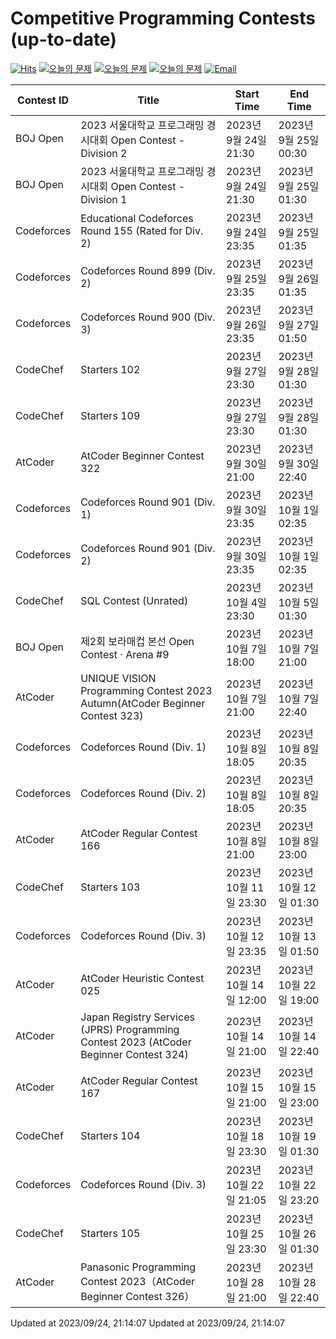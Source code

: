 Competitive Programming Contests (up-to-date)
========
[![Hits](https://hits.seeyoufarm.com/api/count/incr/badge.svg?url=https%3A%2F%2Fgithub.com%2Fika9810%2FCompetitive-Programming-Contests&count_bg=%2379C83D&title_bg=%23555555&icon=&icon_color=%23E7E7E7&title=hits&edge_flat=false)](https://hits.seeyoufarm.com)
[![오늘의 문제](https://img.shields.io/badge/Today's%20ABC-Link-lightpink)](https://github.com/ika9810/Atcoder-Daily-Contests/blob/main/ABC.md) 
[![오늘의 문제](https://img.shields.io/badge/Today's%20ARC-Link-orange)](https://github.com/ika9810/Atcoder-Daily-Contests/blob/main/ARC.md) 
[![오늘의 문제](https://img.shields.io/badge/Today's%20AGC-Link-red)](https://github.com/ika9810/Atcoder-Daily-Contests/blob/main/AGC.md) 
[![Email](https://img.shields.io/badge/Email-ika7204@naver.com-ff69b4)](mailTo:ika7204@naver.com)

 Contest ID | Title | Start Time | End Time |
---|---|---|---|
| BOJ Open | 2023 서울대학교 프로그래밍 경시대회 Open Contest - Division 2 | 2023년 9월 24일 21:30 | 2023년 9월 25일 00:30 |
| BOJ Open | 2023 서울대학교 프로그래밍 경시대회 Open Contest - Division 1 | 2023년 9월 24일 21:30 | 2023년 9월 25일 01:30 |
| Codeforces | Educational Codeforces Round 155 (Rated for Div. 2) | 2023년 9월 24일 23:35 | 2023년 9월 25일 01:35 |
| Codeforces | Codeforces Round 899 (Div. 2) | 2023년 9월 25일 23:35 | 2023년 9월 26일 01:35 |
| Codeforces | Codeforces Round 900 (Div. 3) | 2023년 9월 26일 23:35 | 2023년 9월 27일 01:50 |
| CodeChef | Starters 102 | 2023년 9월 27일 23:30 | 2023년 9월 28일 01:30 |
| CodeChef | Starters 109 | 2023년 9월 27일 23:30 | 2023년 9월 28일 01:30 |
| AtCoder | AtCoder Beginner Contest 322 | 2023년 9월 30일 21:00 | 2023년 9월 30일 22:40 |
| Codeforces | Codeforces Round 901 (Div. 1) | 2023년 9월 30일 23:35 | 2023년 10월 1일 02:35 |
| Codeforces | Codeforces Round 901 (Div. 2) | 2023년 9월 30일 23:35 | 2023년 10월 1일 02:35 |
| CodeChef | SQL Contest (Unrated) | 2023년 10월 4일 23:30 | 2023년 10월 5일 01:30 |
| BOJ Open | 제2회 보라매컵 본선 Open Contest · Arena #9 | 2023년 10월 7일 18:00 | 2023년 10월 7일 21:00 |
| AtCoder | UNIQUE VISION Programming Contest 2023 Autumn(AtCoder Beginner Contest 323) | 2023년 10월 7일 21:00 | 2023년 10월 7일 22:40 |
| Codeforces | Codeforces Round (Div. 1) | 2023년 10월 8일 18:05 | 2023년 10월 8일 20:35 |
| Codeforces | Codeforces Round (Div. 2) | 2023년 10월 8일 18:05 | 2023년 10월 8일 20:35 |
| AtCoder | AtCoder Regular Contest 166 | 2023년 10월 8일 21:00 | 2023년 10월 8일 23:00 |
| CodeChef | Starters 103 | 2023년 10월 11일 23:30 | 2023년 10월 12일 01:30 |
| Codeforces | Codeforces Round (Div. 3) | 2023년 10월 12일 23:35 | 2023년 10월 13일 01:50 |
| AtCoder | AtCoder Heuristic Contest 025 | 2023년 10월 14일 12:00 | 2023년 10월 22일 19:00 |
| AtCoder | Japan Registry Services (JPRS) Programming Contest 2023 (AtCoder Beginner Contest 324) | 2023년 10월 14일 21:00 | 2023년 10월 14일 22:40 |
| AtCoder | AtCoder Regular Contest 167 | 2023년 10월 15일 21:00 | 2023년 10월 15일 23:00 |
| CodeChef | Starters 104 | 2023년 10월 18일 23:30 | 2023년 10월 19일 01:30 |
| Codeforces | Codeforces Round (Div. 3) | 2023년 10월 22일 21:05 | 2023년 10월 22일 23:20 |
| CodeChef | Starters 105 | 2023년 10월 25일 23:30 | 2023년 10월 26일 01:30 |
| AtCoder | Panasonic Programming Contest 2023（AtCoder Beginner Contest 326） | 2023년 10월 28일 21:00 | 2023년 10월 28일 22:40 |

Updated at 2023/09/24, 21:14:07
Updated at 2023/09/24, 21:14:07
